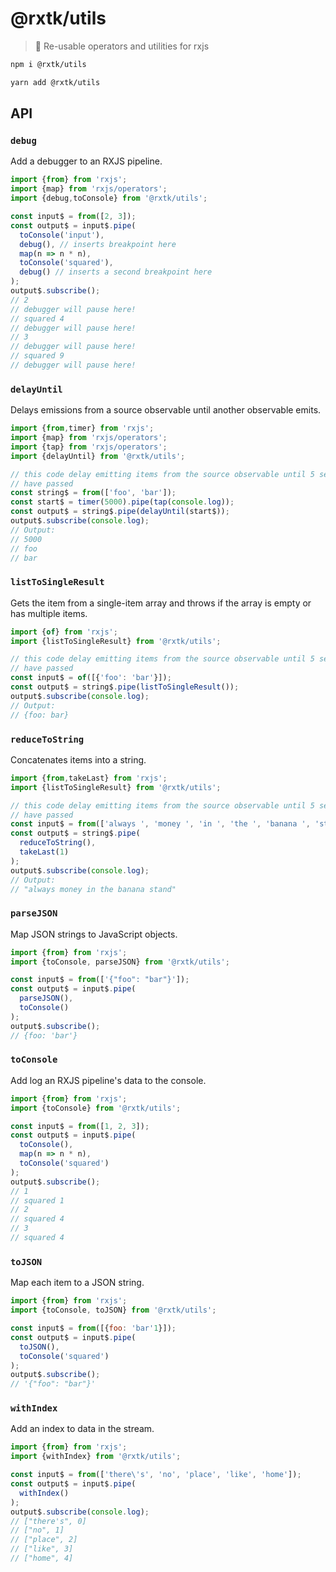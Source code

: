 # @rxtk/utils
> 🔌 Re-usable operators and utilities for rxjs

```bash
npm i @rxtk/utils
```

```bash
yarn add @rxtk/utils
```

## API

### `debug`
Add a debugger to an RXJS pipeline.
```js
import {from} from 'rxjs';
import {map} from 'rxjs/operators';
import {debug,toConsole} from '@rxtk/utils';

const input$ = from([2, 3]);
const output$ = input$.pipe(
  toConsole('input'),
  debug(), // inserts breakpoint here
  map(n => n * n),
  toConsole('squared'),
  debug() // inserts a second breakpoint here
);
output$.subscribe();
// 2
// debugger will pause here!
// squared 4
// debugger will pause here!
// 3
// debugger will pause here!
// squared 9
// debugger will pause here!
```

### `delayUntil`
Delays emissions from a source observable until another observable emits.
```js
import {from,timer} from 'rxjs';
import {map} from 'rxjs/operators';
import {tap} from 'rxjs/operators';
import {delayUntil} from '@rxtk/utils';

// this code delay emitting items from the source observable until 5 seconds 
// have passed
const string$ = from(['foo', 'bar']);
const start$ = timer(5000).pipe(tap(console.log));
const output$ = string$.pipe(delayUntil(start$));
output$.subscribe(console.log); 
// Output:
// 5000
// foo
// bar
```

### `listToSingleResult`
Gets the item from a single-item array and throws if the array is empty or has multiple items.
```js
import {of} from 'rxjs';
import {listToSingleResult} from '@rxtk/utils';

// this code delay emitting items from the source observable until 5 seconds 
// have passed
const input$ = of([{'foo': 'bar'}]);
const output$ = string$.pipe(listToSingleResult());
output$.subscribe(console.log); 
// Output:
// {foo: bar}
```

### `reduceToString`
Concatenates items into a string.
```js
import {from,takeLast} from 'rxjs';
import {listToSingleResult} from '@rxtk/utils';

// this code delay emitting items from the source observable until 5 seconds 
// have passed
const input$ = from(['always ', 'money ', 'in ', 'the ', 'banana ', 'stand']);
const output$ = string$.pipe(
  reduceToString(),
  takeLast(1)
);
output$.subscribe(console.log); 
// Output:
// "always money in the banana stand"
```

### `parseJSON`
Map JSON strings to JavaScript objects.
```js
import {from} from 'rxjs';
import {toConsole, parseJSON} from '@rxtk/utils';

const input$ = from(['{"foo": "bar"}']);
const output$ = input$.pipe(
  parseJSON(),
  toConsole()
);
output$.subscribe();
// {foo: 'bar'}
```

### `toConsole`
Add log an RXJS pipeline's data to the console.
```js
import {from} from 'rxjs';
import {toConsole} from '@rxtk/utils';

const input$ = from([1, 2, 3]);
const output$ = input$.pipe(
  toConsole(),
  map(n => n * n),
  toConsole('squared')
);
output$.subscribe();
// 1
// squared 1
// 2
// squared 4
// 3
// squared 4
```

### `toJSON`
Map each item to a JSON string.
```js
import {from} from 'rxjs';
import {toConsole, toJSON} from '@rxtk/utils';

const input$ = from([{foo: 'bar'1}]);
const output$ = input$.pipe(
  toJSON(),
  toConsole('squared')
);
output$.subscribe();
// '{"foo": "bar"}'
```

### `withIndex`
Add an index to data in the stream.
```js
import {from} from 'rxjs';
import {withIndex} from '@rxtk/utils';

const input$ = from(['there\'s', 'no', 'place', 'like', 'home']);
const output$ = input$.pipe(
  withIndex()
);
output$.subscribe(console.log);
// ["there's", 0]
// ["no", 1]
// ["place", 2]
// ["like", 3]
// ["home", 4]
```

